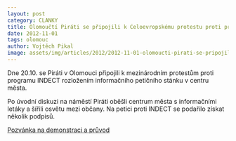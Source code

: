 ```yaml
---
layout: post
category: CLANKY
title: Olomoučtí Piráti se připojili k Celoevropskému protestu proti projektu INDECT
date: 2012-11-01
tags: olomouc
author: Vojtěch Pikal
image: assets/img/articles/2012/2012-11-01-olomoucti-pirati-se-pripojili-k-celoevropskemu-protestu-proti-projektu-indect.jpg   #751x422 pixelu
---
```

Dne 20.10. se Piráti v Olomouci připojili k mezinárodním protestům proti programu INDECT rozložením informačního petičního stánku v centru města.

Po úvodní diskuzi na náměstí Piráti oběšli centrum města s informačními letáky a šířili osvětu mezi občany. Na petici proti INDECT se podařilo získat několik podpisů.

[Pozvánka na demonstraci a průvod](https://olomoucky.pirati.cz/tiskove-zpravy/pozvanka-na-demonstraci-proti-indect.html)